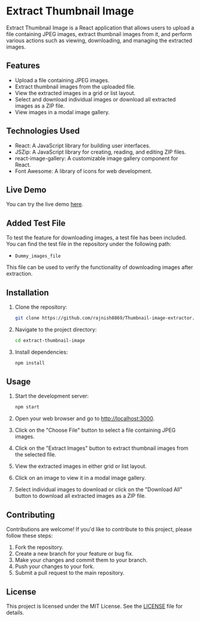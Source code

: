 # Extract Thumbnail Image

Extract Thumbnail Image is a React application that allows users to upload a file containing JPEG images, extract thumbnail images from it, and perform various actions such as viewing, downloading, and managing the extracted images.

## Features

- Upload a file containing JPEG images.
- Extract thumbnail images from the uploaded file.
- View the extracted images in a grid or list layout.
- Select and download individual images or download all extracted images as a ZIP file.
- View images in a modal image gallery.

## Technologies Used

- React: A JavaScript library for building user interfaces.
- JSZip: A JavaScript library for creating, reading, and editing ZIP files.
- react-image-gallery: A customizable image gallery component for React.
- Font Awesome: A library of icons for web development.

## Live Demo

You can try the live demo [here](https://extract-thumbnail-image.netlify.app/).

## Added Test File

To test the feature for downloading images, a test file has been included. You can find the test file in the repository under the following path:

- `Dummy_images_file`

This file can be used to verify the functionality of downloading images after extraction.


## Installation

1. Clone the repository:

   ```bash
   git clone https://github.com/rajnish8869/Thumbnail-image-extractor.git
   ```

2. Navigate to the project directory:

   ```bash
   cd extract-thumbnail-image
   ```

3. Install dependencies:

   ```bash
   npm install
   ```

## Usage

1. Start the development server:

   ```bash
   npm start
   ```

2. Open your web browser and go to [http://localhost:3000](http://localhost:3000).

3. Click on the "Choose File" button to select a file containing JPEG images.

4. Click on the "Extract Images" button to extract thumbnail images from the selected file.

5. View the extracted images in either grid or list layout.

6. Click on an image to view it in a modal image gallery.

7. Select individual images to download or click on the "Download All" button to download all extracted images as a ZIP file.

## Contributing

Contributions are welcome! If you'd like to contribute to this project, please follow these steps:

1. Fork the repository.
2. Create a new branch for your feature or bug fix.
3. Make your changes and commit them to your branch.
4. Push your changes to your fork.
5. Submit a pull request to the main repository.

## License

This project is licensed under the MIT License. See the [LICENSE](LICENSE) file for details.
